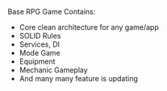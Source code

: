 Base RPG Game
Contains:
- Core clean architecture for any game/app
- SOLID Rules
- Services, DI
- Mode Game
- Equipment
- Mechanic Gameplay
- And many many feature is updating
